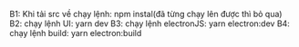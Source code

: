B1: Khi tải src về chạy lệnh: npm instal(đã từng chạy lên được thì bỏ qua)
B2: chạy lệnh UI: yarn dev
B3: chạy lệnh electronJS: yarn electron:dev
B4: chạy lệnh build: yarn electron:build
